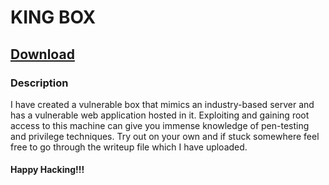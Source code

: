 # KING BOX
## [Download](https://drive.google.com/file/d/18WJpc24ISslgocF90o7DyVQYMwzXg3bL/view?usp=drive_link)
### Description
  I have created a vulnerable box that mimics an industry-based server and has a vulnerable web application hosted in it. Exploiting and gaining root access to this machine can give you immense knowledge of pen-testing and privilege techniques. Try out on your own and if stuck somewhere feel free to go through the writeup file which I have uploaded.
#### Happy Hacking!!!

  
